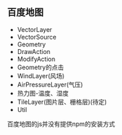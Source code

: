 ## 百度地图

- VectorLayer
- VectorSource
- Geometry
- DrawAction
- ModifyAction
- Geometry的点击
- WindLayer(风场)
- AirPressureLayer(气压)
- 热力图-温度、湿度
- TileLayer(图片层、栅格层)(待定)
- Util

百度地图的js并没有提供npm的安装方式


